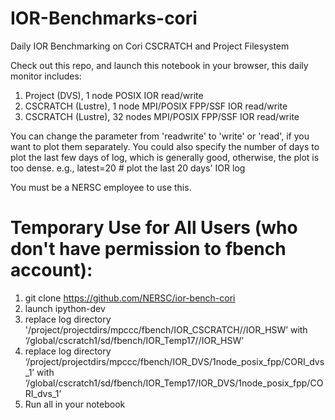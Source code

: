 # IOR-Benchmarks-cori
Daily IOR Benchmarking on Cori CSCRATCH and Project Filesystem

Check out this repo, and launch this notebook in your browser, this daily monitor includes:
  1. Project (DVS), 1 node POSIX IOR read/write
  2. CSCRATCH (Lustre), 1 node MPI/POSIX FPP/SSF IOR read/write
  3. CSCRATCH (Lustre), 32 nodes MPI/POSIX FPP/SSF IOR read/write
  
You can change the parameter from 'readwrite' to 'write' or 'read', if you want to plot them separately.
You could also specify the number of days to plot the last few days of log, which is generally good, otherwise, the plot is too dense.
    e.g., latest=20 # plot the last 20 days' IOR log

You must be a NERSC employee to use this.   


# Temporary Use for All Users (who don't have permission to fbench account):

1. git clone https://github.com/NERSC/ior-bench-cori
2. launch ipython-dev 
3. replace log directory '/project/projectdirs/mpccc/fbench/IOR_CSCRATCH//IOR_HSW’ with ‘/global/cscratch1/sd/fbench/IOR_Temp17//IOR_HSW’
4. replace log directory ‘/project/projectdirs/mpccc/fbench/IOR_DVS/1node_posix_fpp/CORI_dvs_1’ with ‘/global/cscratch1/sd/fbench/IOR_Temp17/IOR_DVS/1node_posix_fpp/CORI_dvs_1’
5. Run all in your notebook

